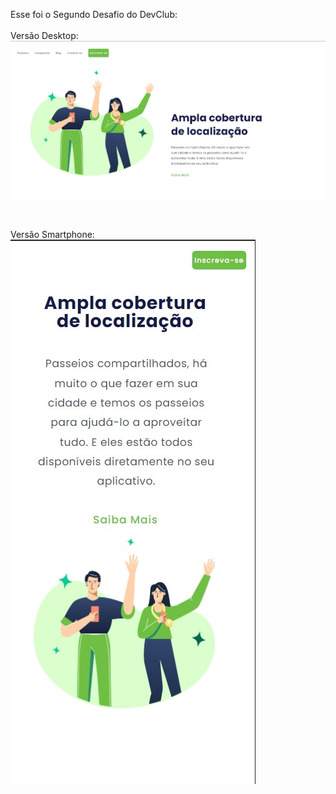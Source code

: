 Esse foi o Segundo Desafio do DevClub:
<br>
<br>
Versão Desktop:
<br>
<img src="https://github.com/Webfael/Ampla-cobertura/blob/master/Desktop.jpg?raw=true" />

<br>

Versão Smartphone:
<br>
<img src="https://github.com/Webfael/Ampla-cobertura/blob/master/Smartphone.jpg?raw=true" />

